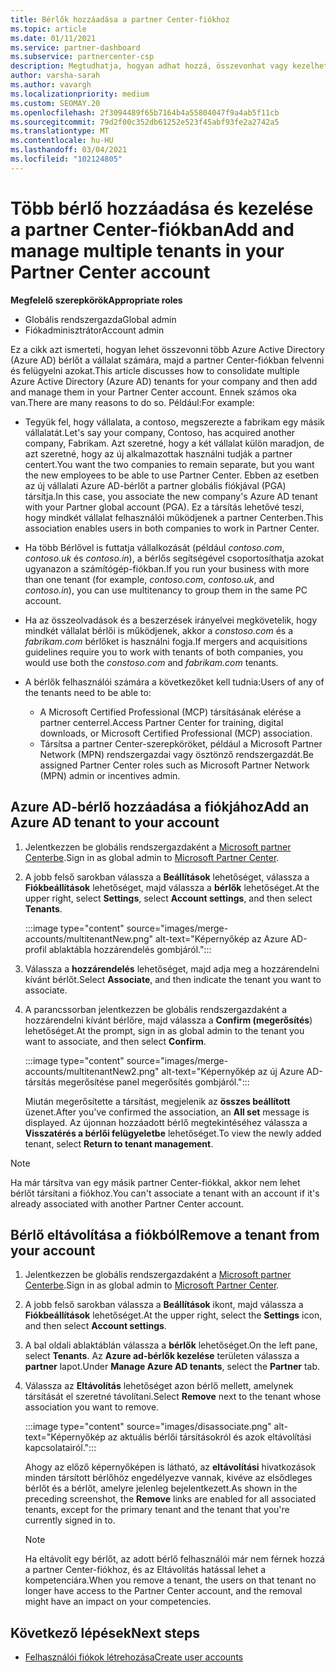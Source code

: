 ```yaml
---
title: Bérlők hozzáadása a partner Center-fiókhoz
ms.topic: article
ms.date: 01/11/2021
ms.service: partner-dashboard
ms.subservice: partnercenter-csp
description: Megtudhatja, hogyan adhat hozzá, összevonhat vagy kezelhet több Azure AD-bérlőt a partner Center-fiókban, és megtudhatja, miért érdemes ezt megtenni.
author: varsha-sarah
ms.author: vavargh
ms.localizationpriority: medium
ms.custom: SEOMAY.20
ms.openlocfilehash: 2f3094489f65b7164b4a55804047f9a4ab5f11cb
ms.sourcegitcommit: 79d2f00c352db61252e523f45abf93fe2a2742a5
ms.translationtype: MT
ms.contentlocale: hu-HU
ms.lasthandoff: 03/04/2021
ms.locfileid: "102124805"
---
```

# <a name="add-and-manage-multiple-tenants-in-your-partner-center-account"></a><span data-ttu-id="ced8b-103">Több bérlő hozzáadása és kezelése a partner Center-fiókban</span><span class="sxs-lookup"><span data-stu-id="ced8b-103">Add and manage multiple tenants in your Partner Center account</span></span>


<span data-ttu-id="ced8b-104">**Megfelelő szerepkörök**</span><span class="sxs-lookup"><span data-stu-id="ced8b-104">**Appropriate roles**</span></span>

- <span data-ttu-id="ced8b-105">Globális rendszergazda</span><span class="sxs-lookup"><span data-stu-id="ced8b-105">Global admin</span></span>
- <span data-ttu-id="ced8b-106">Fiókadminisztrátor</span><span class="sxs-lookup"><span data-stu-id="ced8b-106">Account admin</span></span>

<span data-ttu-id="ced8b-107">Ez a cikk azt ismerteti, hogyan lehet összevonni több Azure Active Directory (Azure AD) bérlőt a vállalat számára, majd a partner Center-fiókban felvenni és felügyelni azokat.</span><span class="sxs-lookup"><span data-stu-id="ced8b-107">This article discusses how to consolidate multiple Azure Active Directory (Azure AD) tenants for your company and then add and manage them in your Partner Center account.</span></span> <span data-ttu-id="ced8b-108">Ennek számos oka van.</span><span class="sxs-lookup"><span data-stu-id="ced8b-108">There are many reasons to do so.</span></span> <span data-ttu-id="ced8b-109">Például:</span><span class="sxs-lookup"><span data-stu-id="ced8b-109">For example:</span></span>

- <span data-ttu-id="ced8b-110">Tegyük fel, hogy vállalata, a contoso, megszerezte a fabrikam egy másik vállalatát.</span><span class="sxs-lookup"><span data-stu-id="ced8b-110">Let's say your company, Contoso, has acquired another company, Fabrikam.</span></span> <span data-ttu-id="ced8b-111">Azt szeretné, hogy a két vállalat külön maradjon, de azt szeretné, hogy az új alkalmazottak használni tudják a partner centert.</span><span class="sxs-lookup"><span data-stu-id="ced8b-111">You want the two companies to remain separate, but you want the new employees to be able to use Partner Center.</span></span> <span data-ttu-id="ced8b-112">Ebben az esetben az új vállalati Azure AD-bérlőt a partner globális fiókjával (PGA) társítja.</span><span class="sxs-lookup"><span data-stu-id="ced8b-112">In this case, you associate the new company's Azure AD tenant with your Partner global account (PGA).</span></span> <span data-ttu-id="ced8b-113">Ez a társítás lehetővé teszi, hogy mindkét vállalat felhasználói működjenek a partner Centerben.</span><span class="sxs-lookup"><span data-stu-id="ced8b-113">This association enables users in both companies to work in Partner Center.</span></span>

- <span data-ttu-id="ced8b-114">Ha több Bérlővel is futtatja vállalkozását (például *contoso.com*, *contoso.uk* és *contoso.in*), a bérlős segítségével csoportosíthatja azokat ugyanazon a számítógép-fiókban.</span><span class="sxs-lookup"><span data-stu-id="ced8b-114">If you run your business with more than one tenant (for example, *contoso.com*, *contoso.uk*, and *contoso.in*), you can use multitenancy to group them in the same PC account.</span></span>

- <span data-ttu-id="ced8b-115">Ha az összeolvadások és a beszerzések irányelvei megkövetelik, hogy mindkét vállalat bérlői is működjenek, akkor a *constoso.com* és a *fabrikam.com* bérlőket is használni fogja.</span><span class="sxs-lookup"><span data-stu-id="ced8b-115">If mergers and acquisitions guidelines require you to work with tenants of both companies, you would use both the *constoso.com* and *fabrikam.com* tenants.</span></span>

- <span data-ttu-id="ced8b-116">A bérlők felhasználói számára a következőket kell tudnia:</span><span class="sxs-lookup"><span data-stu-id="ced8b-116">Users of any of the tenants need to be able to:</span></span>
    * <span data-ttu-id="ced8b-117">A Microsoft Certified Professional (MCP) társításának elérése a partner centerrel.</span><span class="sxs-lookup"><span data-stu-id="ced8b-117">Access Partner Center for training, digital downloads, or Microsoft Certified Professional (MCP) association.</span></span>
    * <span data-ttu-id="ced8b-118">Társítsa a partner Center-szerepköröket, például a Microsoft Partner Network (MPN) rendszergazdai vagy ösztönző rendszergazdát.</span><span class="sxs-lookup"><span data-stu-id="ced8b-118">Be assigned Partner Center roles such as Microsoft Partner Network (MPN) admin or incentives admin.</span></span>

## <a name="add-an-azure-ad-tenant-to-your-account"></a><span data-ttu-id="ced8b-119">Azure AD-bérlő hozzáadása a fiókjához</span><span class="sxs-lookup"><span data-stu-id="ced8b-119">Add an Azure AD tenant to your account</span></span>

1. <span data-ttu-id="ced8b-120">Jelentkezzen be globális rendszergazdaként a [Microsoft partner Centerbe](https://partner.microsoft.com/dashboard).</span><span class="sxs-lookup"><span data-stu-id="ced8b-120">Sign in as global admin to [Microsoft Partner Center](https://partner.microsoft.com/dashboard).</span></span>

1. <span data-ttu-id="ced8b-121">A jobb felső sarokban válassza a **Beállítások** lehetőséget, válassza a **Fiókbeállítások** lehetőséget, majd válassza a **bérlők** lehetőséget.</span><span class="sxs-lookup"><span data-stu-id="ced8b-121">At the upper right, select **Settings**, select **Account settings**, and then select **Tenants**.</span></span>
 
   :::image type="content" source="images/merge-accounts/multitenantNew.png" alt-text="Képernyőkép az Azure AD-profil ablaktábla hozzárendelés gombjáról."::: 

1. <span data-ttu-id="ced8b-123">Válassza a **hozzárendelés** lehetőséget, majd adja meg a hozzárendelni kívánt bérlőt.</span><span class="sxs-lookup"><span data-stu-id="ced8b-123">Select **Associate**, and then indicate the tenant you want to associate.</span></span>

1. <span data-ttu-id="ced8b-124">A parancssorban jelentkezzen be globális rendszergazdaként a hozzárendelni kívánt bérlőre, majd válassza a **Confirm (megerősítés**) lehetőséget.</span><span class="sxs-lookup"><span data-stu-id="ced8b-124">At the prompt, sign in as global admin to the tenant you want to associate, and then select **Confirm**.</span></span> 

   :::image type="content" source="images/merge-accounts/multitenantNew2.png" alt-text="Képernyőkép az új Azure AD-társítás megerősítése panel megerősítés gombjáról."::: 

   <span data-ttu-id="ced8b-126">Miután megerősítette a társítást, megjelenik az **összes beállított** üzenet.</span><span class="sxs-lookup"><span data-stu-id="ced8b-126">After you've confirmed the association, an **All set** message is displayed.</span></span> <span data-ttu-id="ced8b-127">Az újonnan hozzáadott bérlő megtekintéséhez válassza a **Visszatérés a bérlői felügyeletbe** lehetőséget.</span><span class="sxs-lookup"><span data-stu-id="ced8b-127">To view the newly added tenant, select **Return to tenant management**.</span></span> 
 
>[!NOTE]
><span data-ttu-id="ced8b-128">Ha már társítva van egy másik partner Center-fiókkal, akkor nem lehet bérlőt társítani a fiókhoz.</span><span class="sxs-lookup"><span data-stu-id="ced8b-128">You can't associate a tenant with an account if it's already associated with another Partner Center account.</span></span>


## <a name="remove-a-tenant-from-your-account"></a><span data-ttu-id="ced8b-129">Bérlő eltávolítása a fiókból</span><span class="sxs-lookup"><span data-stu-id="ced8b-129">Remove a tenant from your account</span></span>
 
1. <span data-ttu-id="ced8b-130">Jelentkezzen be globális rendszergazdaként a [Microsoft partner Centerbe](https://partner.microsoft.com/dashboard).</span><span class="sxs-lookup"><span data-stu-id="ced8b-130">Sign in as global admin to [Microsoft Partner Center](https://partner.microsoft.com/dashboard).</span></span>

1. <span data-ttu-id="ced8b-131">A jobb felső sarokban válassza a **Beállítások** ikont, majd válassza a **Fiókbeállítások** lehetőséget.</span><span class="sxs-lookup"><span data-stu-id="ced8b-131">At the upper right, select the **Settings** icon, and then select **Account settings**.</span></span>

1. <span data-ttu-id="ced8b-132">A bal oldali ablaktáblán válassza a **bérlők** lehetőséget.</span><span class="sxs-lookup"><span data-stu-id="ced8b-132">On the left pane, select **Tenants**.</span></span> <span data-ttu-id="ced8b-133">Az **Azure ad-bérlők kezelése** területen válassza a **partner** lapot.</span><span class="sxs-lookup"><span data-stu-id="ced8b-133">Under **Manage Azure AD tenants**, select the **Partner** tab.</span></span>
 
1. <span data-ttu-id="ced8b-134">Válassza az **Eltávolítás** lehetőséget azon bérlő mellett, amelynek társítását el szeretné távolítani.</span><span class="sxs-lookup"><span data-stu-id="ced8b-134">Select **Remove** next to the tenant whose association you want to remove.</span></span>

   :::image type="content" source="images/disassociate.png" alt-text="Képernyőkép az aktuális bérlői társításokról és azok eltávolítási kapcsolatairól.":::

   <span data-ttu-id="ced8b-136">Ahogy az előző képernyőképen is látható, az **eltávolítási** hivatkozások minden társított bérlőhöz engedélyezve vannak, kivéve az elsődleges bérlőt és a bérlőt, amelyre jelenleg bejelentkezett.</span><span class="sxs-lookup"><span data-stu-id="ced8b-136">As shown in the preceding screenshot, the **Remove** links are enabled for all associated tenants, except for the primary tenant and the tenant that you're currently signed in to.</span></span> 

   > [!NOTE]   
   > <span data-ttu-id="ced8b-137">Ha eltávolít egy bérlőt, az adott bérlő felhasználói már nem férnek hozzá a partner Center-fiókhoz, és az Eltávolítás hatással lehet a kompetenciára.</span><span class="sxs-lookup"><span data-stu-id="ced8b-137">When you remove a tenant, the users on that tenant no longer have access to the Partner Center account, and the removal might have an impact on your competencies.</span></span> 

## <a name="next-steps"></a><span data-ttu-id="ced8b-138">Következő lépések</span><span class="sxs-lookup"><span data-stu-id="ced8b-138">Next steps</span></span>

- [<span data-ttu-id="ced8b-139">Felhasználói fiókok létrehozása</span><span class="sxs-lookup"><span data-stu-id="ced8b-139">Create user accounts</span></span>](create-user-accounts-and-set-permissions.md)






